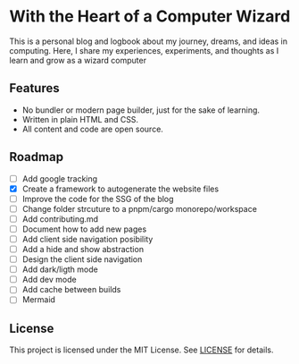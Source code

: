 # With the Heart of a Computer Wizard

This is a personal blog and logbook about my journey, dreams, and ideas in computing. Here, I share my experiences, experiments, and thoughts as I learn and grow as a wizard computer


## Features
- No bundler or modern page builder, just for the sake of learning.
- Written in plain HTML and CSS.
- All content and code are open source.

## Roadmap
- [ ] Add google tracking
- [x] Create a framework to autogenerate the website files
- [ ] Improve the code for the SSG of the blog
- [ ] Change folder strcuture to a pnpm/cargo monorepo/workspace
- [ ] Add contributing.md
- [ ] Document how to add new pages
- [ ] Add client side navigation posibility
- [ ] Add a hide and show abstraction
- [ ] Design the client side navigation
- [ ] Add dark/ligth mode
- [ ] Add dev mode
- [ ] Add cache between builds
- [ ] Mermaid

## License
This project is licensed under the MIT License. See [LICENSE](LICENSE) for details.

